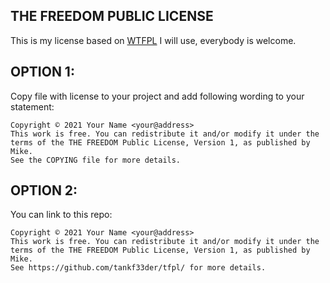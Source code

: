 THE FREEDOM PUBLIC LICENSE
--------------------------

This is my license based on [WTFPL](http://www.wtfpl.net/) I will use, everybody is welcome.

OPTION 1:
---------
Copy file with license to your project and add following wording to your statement:
```
Copyright © 2021 Your Name <your@address>
This work is free. You can redistribute it and/or modify it under the
terms of the THE FREEDOM Public License, Version 1, as published by Mike.
See the COPYING file for more details.
```

OPTION 2:
---------
You can link to this repo:
```
Copyright © 2021 Your Name <your@address>
This work is free. You can redistribute it and/or modify it under the
terms of the THE FREEDOM Public License, Version 1, as published by Mike.
See https://github.com/tankf33der/tfpl/ for more details.
```
